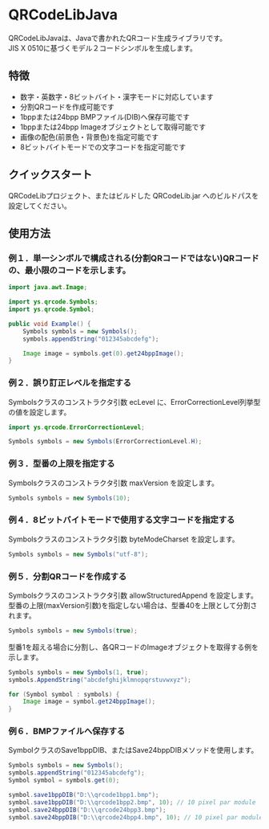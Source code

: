 # QRCodeLibJava
QRCodeLibJavaは、Javaで書かれたQRコード生成ライブラリです。  
JIS X 0510に基づくモデル２コードシンボルを生成します。

## 特徴
- 数字・英数字・8ビットバイト・漢字モードに対応しています
- 分割QRコードを作成可能です
- 1bppまたは24bpp BMPファイル(DIB)へ保存可能です
- 1bppまたは24bpp Imageオブジェクトとして取得可能です  
- 画像の配色(前景色・背景色)を指定可能です
- 8ビットバイトモードでの文字コードを指定可能です


## クイックスタート
QRCodeLibプロジェクト、またはビルドした QRCodeLib.jar へのビルドパスを設定してください。


## 使用方法
### 例１．単一シンボルで構成される(分割QRコードではない)QRコードの、最小限のコードを示します。

```java
import java.awt.Image;

import ys.qrcode.Symbols;
import ys.qrcode.Symbol;

public void Example() {
    Symbols symbols = new Symbols();
    symbols.appendString("012345abcdefg");

    Image image = symbols.get(0).get24bppImage();
}
```

### 例２．誤り訂正レベルを指定する
Symbolsクラスのコンストラクタ引数 ecLevel に、ErrorCorrectionLevel列挙型の値を設定します。

```java
import ys.qrcode.ErrorCorrectionLevel;

Symbols symbols = new Symbols(ErrorCorrectionLevel.H);
```

### 例３．型番の上限を指定する
Symbolsクラスのコンストラクタ引数 maxVersion を設定します。
```java
Symbols symbols = new Symbols(10);
```

### 例４．8ビットバイトモードで使用する文字コードを指定する
Symbolsクラスのコンストラクタ引数 byteModeCharset を設定します。
```java
Symbols symbols = new Symbols("utf-8");
```

### 例５．分割QRコードを作成する
Symbolsクラスのコンストラクタ引数 allowStructuredAppend を設定します。  
型番の上限(maxVersion引数)を指定しない場合は、型番40を上限として分割されます。

```java
Symbols symbols = new Symbols(true);
```

型番1を超える場合に分割し、各QRコードのImageオブジェクトを取得する例を示します。

```java
Symbols symbols = new Symbols(1, true);
symbols.AppendString("abcdefghijklmnopqrstuvwxyz");

for (Symbol symbol : symbols) {
    Image image = symbol.get24bppImage();
}
```

### 例６．BMPファイルへ保存する
SymbolクラスのSave1bppDIB、またはSave24bppDIBメソッドを使用します。

```java
Symbols symbols = new Symbols();
symbols.appendString("012345abcdefg");
Symbol symbol = symbols.get(0);

symbol.save1bppDIB("D:\\qrcode1bpp1.bmp");
symbol.save1bppDIB("D:\\qrcode1bpp2.bmp", 10); // 10 pixel par module
symbol.save24bppDIB("D:\\qrcode24bpp3.bmp");
symbol.save24bppDIB("D:\\qrcode24bpp4.bmp", 10); // 10 pixel par module
```